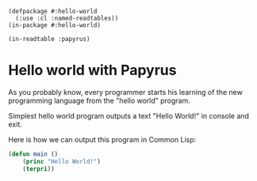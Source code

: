     (defpackage #:hello-world
      (:use :cl :named-readtables))
    (in-package #:hello-world)
    
    (in-readtable :papyrus)

# Hello world with Papyrus

As you probably know, every programmer starts his learning of the
new programming language from the "hello world" program.

Simplest hello world program outputs a text "Hello World!" in console and exit.

Here is how we can output this program in Common Lisp:

```lisp
(defun main ()
    (princ "Hello World!")
    (terpri))
```
